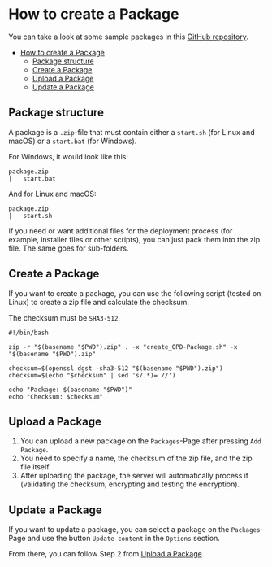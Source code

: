 # How to create a Package

You can take a look at some sample packages in
this [GitHub repository](https://github.com/useless-bit/Open-Package-Deploy-Packages).

<!-- TOC -->
* [How to create a Package](#how-to-create-a-package)
  * [Package structure](#package-structure)
  * [Create a Package](#create-a-package)
  * [Upload a Package](#upload-a-package)
  * [Update a Package](#update-a-package)
<!-- TOC -->

## Package structure

A package is a `.zip`-file that must contain either a `start.sh` (for Linux and macOS) or a `start.bat` (for Windows).

For Windows, it would look like this:

```
package.zip
|   start.bat
```

And for Linux and macOS:

```
package.zip
|   start.sh
```

If you need or want additional files for the deployment process (for example, installer files or other scripts), you can
just pack them into the zip file. The same goes for sub-folders.

## Create a Package

If you want to create a package, you can use the following script (tested on Linux) to create a zip file and calculate
the checksum.

The checksum must be `SHA3-512`.

```shell
#!/bin/bash

zip -r "$(basename "$PWD").zip" . -x "create_OPD-Package.sh" -x "$(basename "$PWD").zip"

checksum=$(openssl dgst -sha3-512 "$(basename "$PWD").zip")
checksum=$(echo "$checksum" | sed 's/.*)= //')

echo "Package: $(basename "$PWD")"
echo "Checksum: $checksum"
```

## Upload a Package

1. You can upload a new package on the `Packages`-Page after pressing `Add Package`.
2. You need to specify a name, the checksum of the zip file, and the zip file itself.
3. After uploading the package, the server will automatically process it (validating the checksum, encrypting and
   testing the encryption).

## Update a Package

If you want to update a package, you can select a package on the `Packages`-Page and use the button `Update content` in
the `Options` section.

From there, you can follow Step 2 from [Upload a Package](#upload-a-package).